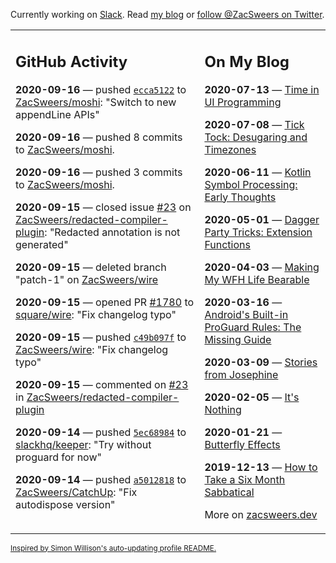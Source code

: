 Currently working on [Slack](https://slack.com/). Read [my blog](https://zacsweers.dev/) or [follow @ZacSweers on Twitter](https://twitter.com/ZacSweers).

<table><tr><td valign="top" width="60%">

## GitHub Activity
<!-- githubActivity starts -->
**2020-09-16** — pushed [`ecca5122`](https://github.com/ZacSweers/moshi/commit/ecca5122a0e3471e1c1b6a9f9a9a254b8d2ac992) to [ZacSweers/moshi](https://api.github.com/repos/ZacSweers/moshi): "Switch to new appendLine APIs"

**2020-09-16** — pushed 8 commits to [ZacSweers/moshi](https://api.github.com/repos/ZacSweers/moshi).

**2020-09-16** — pushed 3 commits to [ZacSweers/moshi](https://api.github.com/repos/ZacSweers/moshi).

**2020-09-15** — closed issue [#23](https://api.github.com/repos/ZacSweers/redacted-compiler-plugin/issues/23) on [ZacSweers/redacted-compiler-plugin](https://api.github.com/repos/ZacSweers/redacted-compiler-plugin): "Redacted annotation is not generated"

**2020-09-15** — deleted branch "patch-1" on [ZacSweers/wire](https://api.github.com/repos/ZacSweers/wire)

**2020-09-15** — opened PR [#1780](https://api.github.com/repos/square/wire/pulls/1780) to [square/wire](https://api.github.com/repos/square/wire): "Fix changelog typo"

**2020-09-15** — pushed [`c49b097f`](https://github.com/ZacSweers/wire/commit/c49b097f1e05efb69351973ce6ddef8e63778b89) to [ZacSweers/wire](https://api.github.com/repos/ZacSweers/wire): "Fix changelog typo"

**2020-09-15** — commented on [#23](https://github.com/ZacSweers/redacted-compiler-plugin/issues/23#issuecomment-692465670) in [ZacSweers/redacted-compiler-plugin](https://api.github.com/repos/ZacSweers/redacted-compiler-plugin)

**2020-09-14** — pushed [`5ec68984`](https://github.com/slackhq/keeper/commit/5ec68984e72ffdcf304bcdcfc598d9ff36bbfb50) to [slackhq/keeper](https://api.github.com/repos/slackhq/keeper): "Try without proguard for now"

**2020-09-14** — pushed [`a5012818`](https://github.com/ZacSweers/CatchUp/commit/a5012818e19519bbabd4f5319727183ca5c749fe) to [ZacSweers/CatchUp](https://api.github.com/repos/ZacSweers/CatchUp): "Fix autodispose version"
<!-- githubActivity ends -->
</td><td valign="top" width="40%">

## On My Blog
<!-- blog starts -->
**2020-07-13** — [Time in UI Programming](https://www.zacsweers.dev/time-in-ui/)

**2020-07-08** — [Tick Tock: Desugaring and Timezones](https://www.zacsweers.dev/ticktock-desugaring-timezones/)

**2020-06-11** — [Kotlin Symbol Processing: Early Thoughts](https://www.zacsweers.dev/kotlin-symbol-processor-early-thoughts/)

**2020-05-01** — [Dagger Party Tricks: Extension Functions](https://www.zacsweers.dev/dagger-party-tricks-extension-functions/)

**2020-04-03** — [Making My WFH Life Bearable](https://www.zacsweers.dev/making-wfh-life-bearable/)

**2020-03-16** — [Android's Built-in ProGuard Rules: The Missing Guide](https://www.zacsweers.dev/android-proguard-rules/)

**2020-03-09** — [Stories from Josephine](https://www.zacsweers.dev/stories-from-josephine/)

**2020-02-05** — [It's Nothing](https://www.zacsweers.dev/its-nothing/)

**2020-01-21** — [Butterfly Effects](https://www.zacsweers.dev/butterfly-effects/)

**2019-12-13** — [How to Take a Six Month Sabbatical](https://www.zacsweers.dev/how-to-take-a-six-month-sabbatical/)
<!-- blog ends -->
More on [zacsweers.dev](https://zacsweers.dev/)
</td></tr></table>

<sub><a href="https://simonwillison.net/2020/Jul/10/self-updating-profile-readme/">Inspired by Simon Willison's auto-updating profile README.</a></sub>